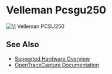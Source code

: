 # Velleman Pcsgu250

[![\1](../../assets/hardware/general/\2)](./File:VELLEMANN_PCSGU250_FRONT.jpg.html)
[](./File:VELLEMANN_PCSGU250_FRONT.jpg.html "Enlarge")
Velleman PCSU250

## See Also
- [Supported Hardware Overview](../supported-hardware.md)
- [OpenTraceCapture Documentation](../../opentracecapture/overview.md)

